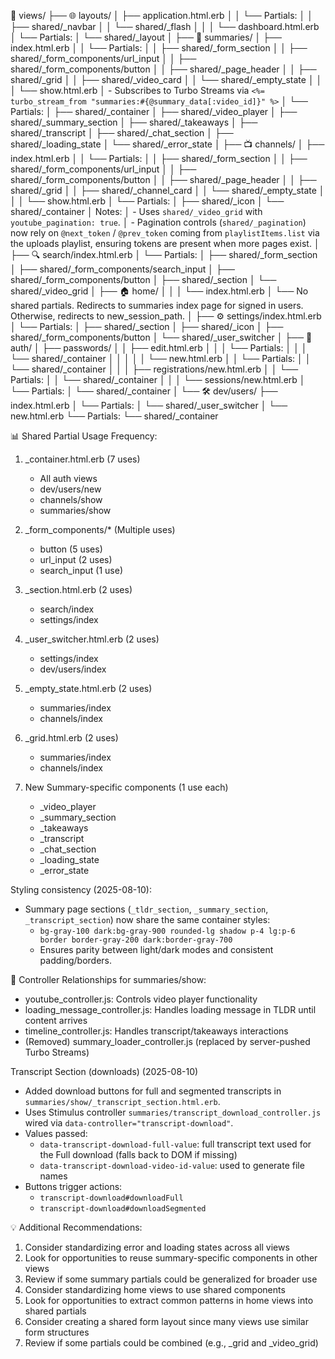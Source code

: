 📁 views/
├── 🌐 layouts/
│   ├── application.html.erb
│   │   └── Partials:
│   │       ├── shared/_navbar
│   │       └── shared/_flash
│   │
│   └── dashboard.html.erb
│       └── Partials:
│           └── shared/_layout
│
├── 🎥 summaries/
│   ├── index.html.erb
│   │   └── Partials:
│   │       ├── shared/_form_section
│   │       ├── shared/_form_components/url_input
│   │       ├── shared/_form_components/button
│   │       ├── shared/_page_header
│   │       ├── shared/_grid
│   │       ├── shared/_video_card
│   │       └── shared/_empty_state
│   │
│   └── show.html.erb
│       - Subscribes to Turbo Streams via `<%= turbo_stream_from "summaries:#{@summary_data[:video_id]}" %>`
│       └── Partials:
│           ├── shared/_container
│           ├── shared/_video_player
│           ├── shared/_summary_section
│           ├── shared/_takeaways
│           ├── shared/_transcript
│           ├── shared/_chat_section
│           ├── shared/_loading_state
│           └── shared/_error_state
│
├── 📺 channels/
│   ├── index.html.erb
│   │   └── Partials:
│   │       ├── shared/_form_section
│   │       ├── shared/_form_components/url_input
│   │       ├── shared/_form_components/button
│   │       ├── shared/_page_header
│   │       ├── shared/_grid
│   │       ├── shared/_channel_card
│   │       └── shared/_empty_state
│   │
│   └── show.html.erb
│       └── Partials:
│           ├── shared/_icon
│           └── shared/_container
│       Notes:
│       - Uses `shared/_video_grid` with `youtube_pagination: true`.
│       - Pagination controls (`shared/_pagination`) now rely on `@next_token` / `@prev_token` coming from `playlistItems.list` via the uploads playlist, ensuring tokens are present when more pages exist.
│
├── 🔍 search/index.html.erb
│   └── Partials:
│       ├── shared/_form_section
│       ├── shared/_form_components/search_input
│       ├── shared/_form_components/button
│       ├── shared/_section
│       └── shared/_video_grid
│
├── 🏠 home/
│   │
│   └── index.html.erb
│       └── No shared partials. Redirects to summaries index page for signed in users. Otherwise, redirects to new_session_path.
│
├── ⚙️ settings/index.html.erb
│   └── Partials:
│       ├── shared/_section
│       ├── shared/_icon
│       ├── shared/_form_components/button
│       └── shared/_user_switcher
│
├── 🔐 auth/
│   ├── passwords/
│   │   ├── edit.html.erb
│   │   │   └── Partials:
│   │   │       └── shared/_container
│   │   │
│   │   └── new.html.erb
│   │       └── Partials:
│   │           └── shared/_container
│   │
│   ├── registrations/new.html.erb
│   │   └── Partials:
│   │       └── shared/_container
│   │
│   └── sessions/new.html.erb
│       └── Partials:
│           └── shared/_container
│
└── 🛠️ dev/users/
    ├── index.html.erb
    │   └── Partials:
    │       └── shared/_user_switcher
    │
    └── new.html.erb
        └── Partials:
            └── shared/_container

📊 Shared Partial Usage Frequency:
1. _container.html.erb (7 uses)
   - All auth views
   - dev/users/new
   - channels/show
   - summaries/show

2. _form_components/* (Multiple uses)
   - button (5 uses)
   - url_input (2 uses)
   - search_input (1 use)

3. _section.html.erb (2 uses)
   - search/index
   - settings/index

4. _user_switcher.html.erb (2 uses)
   - settings/index
   - dev/users/index

5. _empty_state.html.erb (2 uses)
   - summaries/index
   - channels/index

6. _grid.html.erb (2 uses)
   - summaries/index
   - channels/index

7. New Summary-specific components (1 use each)
   - _video_player
   - _summary_section
   - _takeaways
   - _transcript
   - _chat_section
   - _loading_state
   - _error_state

Styling consistency (2025-08-10):
- Summary page sections (`_tldr_section`, `_summary_section`, `_transcript_section`) now share the same container styles:
  - `bg-gray-100 dark:bg-gray-900 rounded-lg shadow p-4 lg:p-6 border border-gray-200 dark:border-gray-700`
  - Ensures parity between light/dark modes and consistent padding/borders.

🔄 Controller Relationships for summaries/show:
- youtube_controller.js: Controls video player functionality
- loading_message_controller.js: Handles loading message in TLDR until content arrives
- timeline_controller.js: Handles transcript/takeaways interactions
- (Removed) summary_loader_controller.js (replaced by server-pushed Turbo Streams)

Transcript Section (downloads) (2025-08-10)
- Added download buttons for full and segmented transcripts in `summaries/show/_transcript_section.html.erb`.
- Uses Stimulus controller `summaries/transcript_download_controller.js` wired via `data-controller="transcript-download"`.
- Values passed:
  - `data-transcript-download-full-value`: full transcript text used for the Full download (falls back to DOM if missing)
  - `data-transcript-download-video-id-value`: used to generate file names
- Buttons trigger actions:
  - `transcript-download#downloadFull`
  - `transcript-download#downloadSegmented`

💡 Additional Recommendations:
1. Consider standardizing error and loading states across all views
2. Look for opportunities to reuse summary-specific components in other views
3. Review if some summary partials could be generalized for broader use
4. Consider standardizing home views to use shared components
5. Look for opportunities to extract common patterns in home views into shared partials
6. Consider creating a shared form layout since many views use similar form structures
7. Review if some partials could be combined (e.g., _grid and _video_grid)
